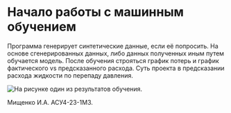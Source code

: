# Начало работы с машинным обучением

Программа генерирует синтетические данные, если её попросить. 
На основе сгенерированных данных, либо данных полученных иным путем обучается модель. После обучения строяться график потерь и график фактического vs предсказанного расхода. 
Суть проекта в предсказании расхода жидкости по перепаду давления.   


![На рисунке один из результатов обучения.](https://sun9-63.userapi.com/impg/GrQ7024AGFTuJ9VLhf80WSGFnXHOuzIPT2GKoQ/BCXMVqPc3-g.jpg?size=621x469&quality=95&sign=5b743ac49b32ff6e17f5d65b75c8a313&type=album)

Мищенко И.А. АСУ4-23-1МЗ.

